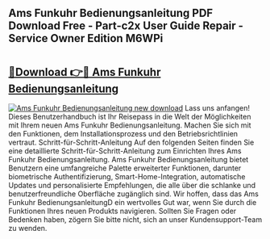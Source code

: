 ## Ams Funkuhr Bedienungsanleitung PDF Download Free - Part-c2x User Guide Repair - Service Owner Edition M6WPi

# <h2><a href="http://df2axc.blite.top/?on=Ams+Funkuhr+Bedienungsanleitung">🔗Download 👉🔴 Ams Funkuhr Bedienungsanleitung</a></h2>

[![Ams Funkuhr Bedienungsanleitung new download](https://i.imgur.com/lujVjoI.png)](http://df2axc.blite.top/?on=Ams+Funkuhr+Bedienungsanleitung)
Lass uns anfangen! Dieses Benutzerhandbuch ist Ihr Reisepass in die Welt der Möglichkeiten mit Ihrem neuen Ams Funkuhr Bedienungsanleitung. Machen Sie sich mit den Funktionen, dem Installationsprozess und den Betriebsrichtlinien vertraut. Schritt-für-Schritt-Anleitung Auf den folgenden Seiten finden Sie eine detaillierte Schritt-für-Schritt-Anleitung zum Einrichten Ihres Ams Funkuhr Bedienungsanleitung. Ams Funkuhr Bedienungsanleitung bietet Benutzern eine umfangreiche Palette erweiterter Funktionen, darunter biometrische Authentifizierung, Smart-Home-Integration, automatische Updates und personalisierte Empfehlungen, die alle über die schlanke und benutzerfreundliche Oberfläche zugänglich sind. Wir hoffen, dass das Ams Funkuhr BedienungsanleitungD ein wertvolles Gut war, wenn Sie durch die Funktionen Ihres neuen Produkts navigieren. Sollten Sie Fragen oder Bedenken haben, zögern Sie bitte nicht, sich an unser Kundensupport-Team zu wenden.
